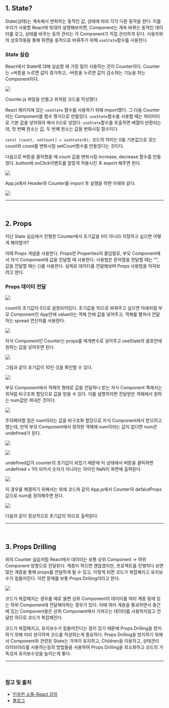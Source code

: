 ## 1. State?

State(상태)는 계속해서 변화하는 동적인 값, 상태에 따라 각각 다른 동작을 한다. 이를 우리가 사용할 React에 빗대어 설명해보자면, Component는 계속 바뀌는 동적인 데이터를 갖고, 상태를 바꾸는 등의 관리는 각 Component가 직접 관리하게 된다. 사용자와의 상호작용을 통해 화면을 동적으로 바꿔주기 위해 `useState`함수를 사용한다.

### State 실습

React에서 State에 대해 실습할 때 가장 많이 사용하는 것이 Counter이다. Counter는 +버튼을 누르면 값이 증가하고, -버튼을 누르면 값이 감소하는 기능을 하는 Component이다.

![](https://velog.velcdn.com/images/junnkyuu/post/cd985b91-2aee-4cf6-bfd3-8d0fc96244f2/image.png)

Counter.js 파일을 만들고 위처럼 코드를 작성했다.

React 패키지에 있는 `useState` 함수를 사용하기 위해 import했다. 그 다음 Counter라는 Component를 함수 형식으로 만들었다. `useState`함수를 사용할 때는 파라미터로 기본 값을 넣어줘야 해서 0으로 넣었다. `useState`함수를 호출하면 배열이 반환되는데, 첫 번째 원소는 값, 두 번째 원소는 값을 변화시킬 함수이다.

`const [count, setCount] = useState(0);` 코드의 의미는 0을 기본값으로 갖는 count와 count를 변화시킬 setCount함수를 만들었다는 것이다.

다음으로 버튼을 클릭했을 때 count 값을 변화시킬 increase, decrease 함수를 만들었다. button에 onClick이벤트를 알맞게 적용시킨 후 export 해주면 된다.

![](https://velog.velcdn.com/images/junnkyuu/post/ec10d029-cbe7-47a3-9613-0dc708632660/image.png)

App.js에서 Header와 Counter를 import 후 실행을 하면 아래와 같다.

![](https://velog.velcdn.com/images/junnkyuu/post/e2b54c65-f3b6-4fe3-a5af-776553fe9775/image.gif)

---

<br>

## 2. Props

지난 State 실습에서 진행한 Counter에서 초기값을 0이 아니라 지정하고 싶으면 어떻게 해야할까?

이때 Props 개념을 사용한다. Props란 Properties의 줄임말로, 부모 Component에서 자식 Component에 값을 전달할 때 사용한다. 사용법은 문자열을 전달할 때는 "", 값을 전달할 때는 {}를 사용한다. 실제로 데이터를 전달해보며 Props 사용법을 익혀보려고 한다.

### Props 데이터 전달

![](https://velog.velcdn.com/images/junnkyuu/post/909d57a7-7c0d-42a8-8db0-f313d40dcd93/image.png)

count의 초기값이 0으로 설정되어있다. 초기값을 10으로 바꿔주고 싶으면 아래처럼 부모 Component인 App안에 value라는 객체 안에 값을 넣어주고, 객체를 펼쳐서 전달하는 spread 연산자를 사용한다.

![](https://velog.velcdn.com/images/junnkyuu/post/4763d73e-6429-42e2-af13-dca74ffddbab/image.png)

자식 Component인 Counter는 props를 매개변수로 넣어주고 useState의 괄호안에 원하는 값을 넣어주면 된다.

![](https://velog.velcdn.com/images/junnkyuu/post/689d4fdc-ec8e-4b06-8578-e7de2d8a9d6b/image.png)

그림과 같이 초기값이 10인 것을 확인할 수 있다.

![](https://velog.velcdn.com/images/junnkyuu/post/bf8c4e75-f025-4d7a-ba03-aa2050ea57c7/image.png)

부모 Component에서 객체의 형태로 값을 전달하니 받는 자식 Component 쪽에서는 위처럼 비구조화 할당으로 값을 받을 수 있다. 이를 설명하자면 전달받은 객체에서 원하는 num값만 꺼내쓴 것이다.

![](https://velog.velcdn.com/images/junnkyuu/post/2df3e251-34df-45ee-90e2-625b951b09a5/image.png)

주의해야할 점은 num이라는 값을 비구조화 할당으로 자식 Component에서 받으려고 했는데, 만약 부모 Component에서 정의한 객체에 num이라는 값이 없다면 num은 undefined가 된다.

![](https://velog.velcdn.com/images/junnkyuu/post/1a8b044e-5a3f-4e37-b0d8-0f287f8e9575/image.png)

![](https://velog.velcdn.com/images/junnkyuu/post/f6baf275-1e28-4a53-9b77-f5e28c9e15a1/image.png)

undefined값이 counter의 초기값이 되었기 때문에 이 상태에서 버튼을 클릭하면 undefined + 1이 되어서 숫자가 아니라는 의미인 NaN이 화면에 출력된다.

![](https://velog.velcdn.com/images/junnkyuu/post/905ce38a-d370-451f-be3d-a52392462dc2/image.png)

이 경우를 해결하기 위해서는 위에 코드와 같이 App.js에서 Counter의 defalutProps값으로 num을 정의해주면 된다.

![](https://velog.velcdn.com/images/junnkyuu/post/8cde5633-0f9b-4ebd-bf0c-977d997f4e69/image.png)

다음과 같이 정상적으로 초기값이 10으로 출력된다.

---

<br>

## 3. Props Drilling

위의 Counter 실습처럼 React에서 데이터는 보통 상위 Component -> 하위 Component 방향으로 전달된다. 계층이 적으면 괜찮겠지만, 프로젝트를 진행하다 보면 많은 계층을 통해 props를 전달하게 될 수 있고, 이렇게 되면 코드가 복잡해지고 유지보수가 힘들어진다. 이런 문제를 보통 Props Drilling이라고 한다.

![](https://velog.velcdn.com/images/junnkyuu/post/01114b98-9411-47c7-a2dd-9031c1083715/image.png)

코드가 복잡해지는 경우를 예로 들면 상위 Component의 데이터를 여러 계층 밑에 있는 하위 Component에 전달해야하는 경우가 있다. 이때 여러 계층을 통과하면서 중간에 있는 Component들은 상위 Component에서 가져오는 데이터를 사용하지않고 전달만 하므로 코드가 복잡해진다.

코드가 복잡해지고, 유지보수가 힘들어진다는 점이 있기 때문에 Props Drilling을 방지하기 위해 미리 생각하며 코드를 작성하는게 중요하다. Props Drilling을 방지하기 위해서 Component와 관련된 State는 가까이 유지하고, Children을 이용하고, 상태관리 라이브러리를 사용하는등의 방법들을 사용하여 Props Drilling을 최소화하고 코드의 가독성과 유지보수성을 높이는게 좋다.

---

<br>

### 참고 및 출처

- [인프런 소플-React 강의](https://www.inflearn.com/course/%EC%B2%98%EC%9D%8C-%EB%A7%8C%EB%82%9C-%EB%A6%AC%EC%95%A1%ED%8A%B8)
- [블로그](https://velog.io/@abc2752/propsdrilling)
